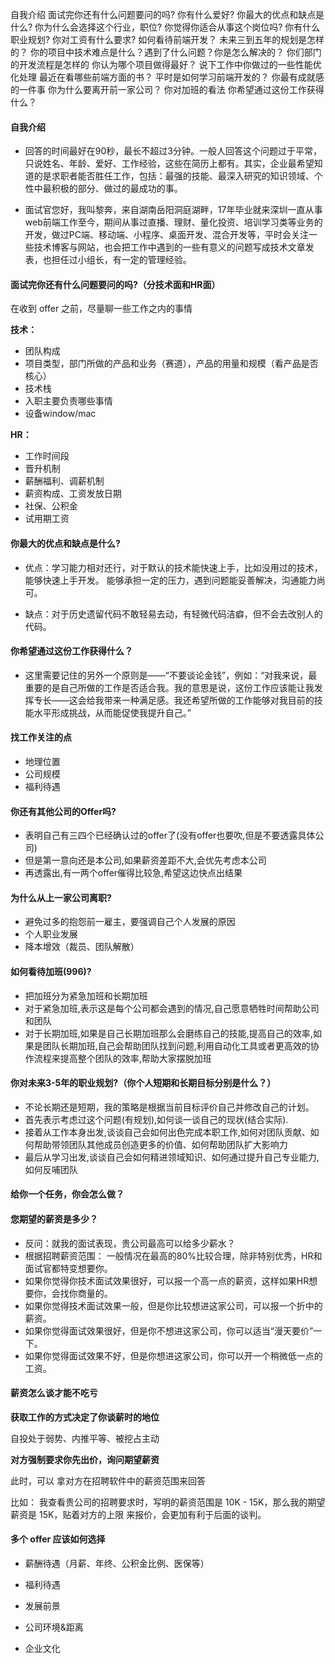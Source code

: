 自我介绍
面试完你还有什么问题要问的吗?
你有什么爱好?
你最大的优点和缺点是什么?
你为什么会选择这个行业，职位?
你觉得你适合从事这个岗位吗?
你有什么职业规划?
你对工资有什么要求?
如何看待前端开发？
未来三到五年的规划是怎样的？
你的项目中技术难点是什么？遇到了什么问题？你是怎么解决的？
你们部门的开发流程是怎样的
你认为哪个项目做得最好？
说下工作中你做过的一些性能优化处理
最近在看哪些前端方面的书？
平时是如何学习前端开发的？
你最有成就感的一件事
你为什么要离开前一家公司？
你对加班的看法
你希望通过这份工作获得什么？


#### 自我介绍

- 回答的时间最好在90秒，最长不超过3分钟。一般人回答这个问题过于平常，只说姓名、年龄、爱好、工作经验，这些在简历上都有。其实，企业最希望知道的是求职者能否胜任工作，包括：最强的技能、最深入研究的知识领域、个性中最积极的部分、做过的最成功的事。

- 面试官您好，我叫黎奔，来自湖南岳阳洞庭湖畔，17年毕业就来深圳一直从事web前端工作至今，期间从事过直播、理财、量化投资、培训学习类等业务的开发，做过PC端、移动端、小程序、桌面开发、混合开发等，平时会关注一些技术博客与网站，也会把工作中遇到的一些有意义的问题写成技术文章发表，也担任过小组长，有一定的管理经验。


#### 面试完你还有什么问题要问的吗?（分技术面和HR面）

在收到 offer 之前，尽量聊一些工作之内的事情

**技术：**
- 团队构成
- 项目类型，部门所做的产品和业务（赛道），产品的用量和规模（看产品是否核心）
- 技术栈
- 入职主要负责哪些事情
- 设备window/mac

**HR：**
- 工作时间段
- 晋升机制
- 薪酬福利、调薪机制
- 薪资构成、工资发放日期
- 社保、公积金
- 试用期工资


#### 你最大的优点和缺点是什么?

- 优点：学习能力相对还行，对于默认的技术能快速上手，比如没用过的技术，能够快速上手开发。 能够承担一定的压力，遇到问题能妥善解决，沟通能力尚可。

- 缺点：对于历史遗留代码不敢轻易去动，有轻微代码洁癖，但不会去改别人的代码。


#### 你希望通过这份工作获得什么？

- 这里需要记住的另外一个原则是——“不要谈论金钱”，例如：“对我来说，最重要的是自己所做的工作是否适合我。我的意思是说，这份工作应该能让我发挥专长——这会给我带来一种满足感。我还希望所做的工作能够对我目前的技能水平形成挑战，从而能促使我提升自己。”

#### 找工作关注的点

- 地理位置
- 公司规模
- 福利待遇


#### 你还有其他公司的Offer吗?

- 表明自己有三四个已经确认过的offer了(没有offer也要吹,但是不要透露具体公司)
- 但是第一意向还是本公司,如果薪资差距不大,会优先考虑本公司
- 再透露出,有一两个offer催得比较急,希望这边快点出结果

#### 为什么从上一家公司离职?

- 避免过多的抱怨前一雇主，要强调自己个人发展的原因
- 个人职业发展
- 降本增效（裁员、团队解散）

#### 如何看待加班(996)?

- 把加班分为紧急加班和长期加班
- 对于紧急加班,表示这是每个公司都会遇到的情况,自己愿意牺牲时间帮助公司和团队
- 对于长期加班,如果是自己长期加班那么会磨练自己的技能,提高自己的效率,如果是团队长期加班,自己会帮助团队找到问题,利用自动化工具或者更高效的协作流程来提高整个团队的效率,帮助大家摆脱加班

#### 你对未来3-5年的职业规划?（你个人短期和长期目标分别是什么？）

- 不论长期还是短期，我的策略是根据当前目标评价自己并修改自己的计划。
- 首先表示考虑过这个问题(有规划),如何谈一谈自己的现状(结合实际).
- 接着从工作本身出发,谈谈自己会如何出色完成本职工作,如何对团队贡献、如何帮助带领团队其他成员创造更多的价值、如何帮助团队扩大影响力
- 最后从学习出发,谈谈自己会如何精进领域知识、如何通过提升自己专业能力,如何反哺团队

#### 给你一个任务，你会怎么做？

#### 您期望的薪资是多少？

- 反问：就我的面试表现，贵公司最高可以给多少薪水？
- 根据招聘薪资范围： 一般情况在最高的80%比较合理，除非特别优秀，HR和面试官都特变想要你。
- 如果你觉得你技术面试效果很好，可以报一个高一点的薪资，这样如果HR想要你，会找你商量的。
- 如果你觉得技术面试效果一般，但是你比较想进这家公司，可以报一个折中的薪资。
- 如果你觉得面试效果很好，但是你不想进这家公司，你可以适当“漫天要价”一下。
- 如果你觉得面试效果不好，但是你想进这家公司，你可以开一个稍微低一点的工资。


#### 薪资怎么谈才能不吃亏

**获取工作的方式决定了你谈薪时的地位**

自投处于弱势、内推平等、被挖占主动

**对方强制要求你先出价，询问期望薪资**

此时，可以 拿对方在招聘软件中的薪资范围来回答

比如： 我查看贵公司的招聘要求时，写明的薪资范围是 10K - 15K，那么我的期望薪资是 15K，贴着对方的上限 来报价，会更加有利于后面的谈判。


#### 多个 offer 应该如何选择

- 薪酬待遇（月薪、年终、公积金比例、医保等）

- 福利待遇

- 发展前景

- 公司环境&距离

- 企业文化